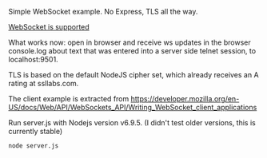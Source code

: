Simple WebSocket example. No Express, TLS all the way.

[WebSocket is supported](https://tools.ietf.org/html/rfc6455)

What works now: open in browser and receive ws updates in the browser console.log about text that was entered into a server side telnet session, to localhost:9501.

TLS is based on the default NodeJS cipher set, which already receives an A rating at ssllabs.com.

The client example is extracted from https://developer.mozilla.org/en-US/docs/Web/API/WebSockets_API/Writing_WebSocket_client_applications

Run server.js with Nodejs version v6.9.5. (I didn't test older versions, this is currently stable)

```bash
node server.js
```
